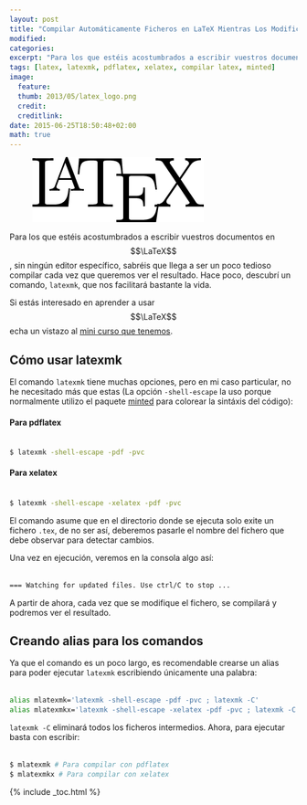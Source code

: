 ```yaml
---
layout: post
title: "Compilar Automáticamente Ficheros en LaTeX Mientras Los Modificamos"
modified:
categories:
excerpt: "Para los que estéis acostumbrados a escribir vuestros documentos en LaTeX, sin ningún editor específico, sabréis que llega a ser un poco tedioso compilar cada vez que queremos ver el resultado. Hace poco, descubrí un comando, latexmk, que nos facilitará bastante la vida."
tags: [latex, latexmk, pdflatex, xelatex, compilar latex, minted]
image:
  feature:
  thumb: 2013/05/latex_logo.png
  credit:
  creditlink:
date: 2015-06-25T18:50:48+02:00
math: true
---
```


<figure>
  <img src="/assets/img/2013/05/latex_logo.png" title="{{ page.title }}" alt="{{ page.title }}" />
</figure>

Para los que estéis acostumbrados a escribir vuestros documentos en $$\LaTeX$$, sin ningún editor específico, sabréis que llega a ser un poco tedioso compilar cada vez que queremos ver el resultado. Hace poco, descubrí un comando, `latexmk`, que nos facilitará bastante la vida.

Si estás interesado en aprender a usar $$\LaTeX$$ echa un vistazo al [mini curso que tenemos](/mini-curso-de-latex-introduccion/ "Mini curso de Latex - introducción").

<!--ad-->

## Cómo usar latexmk

El comando `latexmk` tiene muchas opciones, pero  en mi caso particular, no he necesitado más que estas (La opción `-shell-escape` la uso porque normalmente utilizo el paquete [minted](/resaltar-sintaxis-del-codigo-fuente-en-latex-con-minted/ "Resaltar sintaxis del código fuente en LaTeX con minted") para colorear la sintáxis del código):

#### Para pdflatex
```bash

$ latexmk -shell-escape -pdf -pvc

```

#### Para xelatex
```bash

$ latexmk -shell-escape -xelatex -pdf -pvc

```

El comando asume que en el directorio donde se ejecuta solo exite un fichero `.tex`, de no ser así, deberemos pasarle el nombre del fichero que debe observar para detectar cambios.

Una vez en ejecución, veremos en la consola algo así:

```bash

=== Watching for updated files. Use ctrl/C to stop ...

```

A partir de ahora, cada vez que se modifique el fichero, se compilará y podremos ver el resultado.

## Creando alias para los comandos

Ya que el comando es un poco largo, es recomendable crearse un alias para poder ejecutar `latexmk` escribiendo únicamente una palabra:

```bash

alias mlatexmk='latexmk -shell-escape -pdf -pvc ; latexmk -C'
alias mlatexmkx='latexmk -shell-escape -xelatex -pdf -pvc ; latexmk -C'

```

`latexmk -C` eliminará todos los ficheros intermedios. Ahora, para ejecutar basta con escribir:

```bash

$ mlatexmk # Para compilar con pdflatex
$ mlatexmkx # Para compilar con xelatex

```


{% include _toc.html %}
